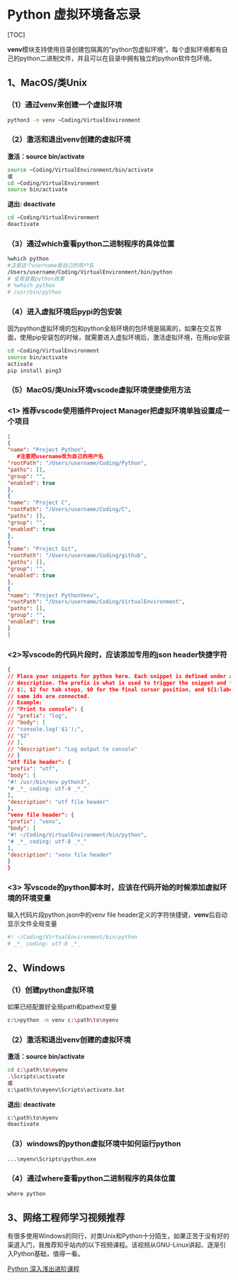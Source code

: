 # Python 虚拟环境备忘录

[TOC]

**venv**模块支持使用目录创建包隔离的“python包虚拟环境”。每个虚拟环境都有自己的python二进制文件，并且可以在目录中拥有独立的python软件包环境。

## **1、MacOS/类Unix**

### **（1）通过venv来创建一个虚拟环境**

```bash
python3 -m venv ~Coding/VirtualEnvironment
```

### **（2）激活和退出venv创建的虚拟环境**

**激活：source bin/activate**

```bash
source ~Coding/VirtualEnvironment/bin/activate
或
cd ~Coding/VirtualEnvironment
source bin/activate
```

**退出: deactivate**

```bash
cd ~Coding/VirtualEnvironment
deactivate
```

### **（3）通过which查看python二进制程序的具体位置**

```bash
%which python
#注意这个username是自己的用户名
/Users/username/Coding/VirtualEnvironment/bin/python
# 全局查看python效果
# %which python
# /usr/bin/python
```

### **（4）进入虚拟环境后pypi的包安装**

因为python虚拟环境的包和python全局环境的包环境是隔离的，如果在交互界面，使用pip安装包的时候，就需要进入虚拟环境后，激活虚拟环境，在用pip安装

```bash
cd ~Coding/VirtualEnvironment
source bin/activate
activate
pip install ping3
```

### **（5）MacOS/类Unix环境vscode虚拟环境便捷使用方法**

### **<1> 推荐vscode使用插件Project Manager把虚拟环境单独设置成一个项目**

```json
[
{
"name": "Project Python",
   #注意把username改为自己的用户名
"rootPath": "/Users/username/Coding/Python",
"paths": [],
"group": "",
"enabled": true
},
{
"name": "Project C",
"rootPath": "/Users/username/Coding/C",
"paths": [],
"group": "",
"enabled": true
},
{
"name": "Project Git",
"rootPath": "/Users/username/Coding/github",
"paths": [],
"group": "",
"enabled": true
},
{
"name": "Project PythonVenv",
"rootPath": "/Users/username/Coding/VirtualEnvironment",
"paths": [],
"group": "",
"enabled": true
}
]
```

### **<2>写vscode的代码片段时，应该添加专用的json header快捷字符**

```json
{
// Place your snippets for python here. Each snippet is defined under a snippet name and has a prefix, body and 
// description. The prefix is what is used to trigger the snippet and the body will be expanded and inserted. Possible variables are:
// $1, $2 for tab stops, $0 for the final cursor position, and ${1:label}, ${2:another} for placeholders. Placeholders with the 
// same ids are connected.
// Example:
// "Print to console": {
// "prefix": "log",
// "body": [
// "console.log('$1');",
// "$2"
// ],
// "description": "Log output to console"
// }
"utf file header": {
"prefix": "utf",
"body": [
"#! /usr/bin/env python3",
"# _*_ coding: utf-8 _*_"
],
"description": "utf file header"
},
"venv file header": {
"prefix": "venv",
"body": [
"#! ~/Coding/VirtualEnvironment/bin/python",
"# _*_ coding: utf-8 _*_"
],
"description": "venv file header"
}
}
```

### **<3> 写vscode的python脚本时，应该在代码开始的时候添加虚拟环境的环境变量**

输入代码片段python.json中的venv file header定义的字符快捷键，**venv**后自动显示文件全局变量

```python
#! ~/Coding/VirtualEnvironment/bin/python
# _*_ coding: utf-8 _*_
```

## **2、Windows**

### **（1）创建python虚拟环境**

如果已经配置好全局path和pathext变量

```bash
c:\>python -m venv c:\path\to\myenv
```

### **（2）激活和退出venv创建的虚拟环境**

**激活：source bin/activate**

```bash
cd c:\path\to\myenv
.\Scripts\activate
或
c:\path\to\myenv\Scripts\activate.bat
```

**退出: deactivate**

```bash
c:\path\to\myenv
deactivate
```

### **（3）windows的python虚拟环境中如何运行python**

```bash
...\myenv\Scripts\python.exe
```

### **（4）通过where查看python二进制程序的具体位置**

```bash
where python
```

## 3、网络工程师学习视频推荐

有很多使用Windows的同行，对类Unix和Python十分陌生，如果正苦于没有好的渠道入门，我推荐知乎站内的以下视频课程。该视频从GNU-Linux讲起、逐渐引入Python基础，值得一看。

[Python 深入浅出进阶课程](https://www.zhihu.com/education/video-course/1483114387217539072?section_id=1483114626753331201)